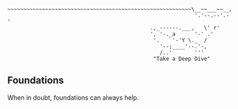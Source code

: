             
     ~~~~~~~~~~~~~~~~~~~~~~~~~~~~~~~~~~~~~~~~~~~~~~~~~~~~~~~~~~\__~~___~~__/~~~~~~~~~~~~~~~~~~~~~~~~~~~~~~~~~~~~~~~~~~~~
                                                               '.'--.--'.-'
                                                 .,_------.___,   \' r'
                                                 ', '-._a      '-' .'
                                                  '.    '-'Y \._  /
                                                    '--;____'--.'-,
                                                    /..'       '''
                                                  "Take a Deep Dive"

## Foundations
When in doubt, foundations can always help.
